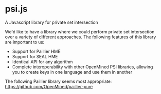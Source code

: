 # psi.js
A Javascript library for private set intersection

We'd like to have a library where we could perform private set intersection over a variety of different approaches. The following features of this library are important to us:
- Support for Paillier HME
- Support for SEAL HME
- Identical API for any algorithm
- Complete interoperability with other OpenMined PSI libraries, allowing you to create keys in one language and use them in another

The following Paillier library seems most appropriate: https://github.com/OpenMined/paillier-pure
